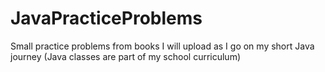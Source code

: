 # JavaPracticeProblems
Small practice problems from books I will upload as I go on my short Java journey (Java classes are part of my school curriculum) 
